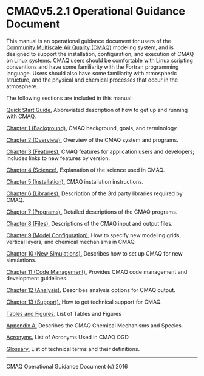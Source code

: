 CMAQv5.2.1 Operational Guidance Document
======================================

This manual is an operational guidance document for users of the [Community Multiscale Air Quality (CMAQ)](http://www.epa.gov/cmaq) modeling system, and is designed to support the installation, configuration, and execution of CMAQ on Linux systems. CMAQ users should be comfortable with Linux scripting conventions and have some familiarity with the Fortran programming language. Users should also have some familiarity with atmospheric structure, and the physical and chemical processes that occur in the atmosphere.

The following sections are included in this manual:

[Quick Start Guide.](CMAQ_OGD_quick_start.md) Abbreviated description of how to get up and running with CMAQ.

[Chapter 1 (Background).](CMAQ_OGD_ch01_intro.md) CMAQ background, goals, and terminology.

[Chapter 2 (Overview).](CMAQ_OGD_ch02_overview.md) Overview of the CMAQ system and programs.

[Chapter 3 (Features).](CMAQ_OGD_ch03_features.md) CMAQ features for application users and developers; includes links to new features by version.

[Chapter 4 (Science).](CMAQ_OGD_ch04_science.md) Explanation of the science used in CMAQ.

[Chapter 5 (Installation).](CMAQ_OGD_ch05_sys_req.md) CMAQ installation instructions.

[Chapter 6 (Libraries).](CMAQ_OGD_ch06_req_lib.md) Description of the 3rd party libraries required by CMAQ.

[Chapter 7 (Programs).](CMAQ_OGD_ch07_programs_libraries.md) Detailed descriptions of the CMAQ programs.

[Chapter 8 (Files).](CMAQ_OGD_ch08_input_files.md) Descriptions of the CMAQ input and output files.

[Chapter 9 (Model Configuration).](CMAQ_OGD_ch09_grid_defn.md) How to specify new modeling grids, vertical layers, and chemical mechanisms in CMAQ.

[Chapter 10 (New Simulations).](CMAQ_OGD_ch10_new_simulation.md) Describes how to set up CMAQ for new simulations.

[Chapter 11 (Code Management).](CMAQ_OGD_ch11_code_management.md) Provides CMAQ code management and development guidelines.

[Chapter 12 (Analysis).](CMAQ_OGD_ch12_analysis_tools.md) Describes analysis options for CMAQ output.

[Chapter 13 (Support).](CMAQ_OGD_ch13_support.md) How to get technical support for CMAQ.

[Tables and Figures.](CMAQ_OGD_tables_figures.md) List of Tables and Figures

[Appendix A.](CMAQ_OGD_appendix_A.md) Describes the CMAQ Chemical Mechanisms and Species.

[Acronyms.](CMAQ_OGD_acronyms.md) List of Acronyms Used in CMAQ OGD

[Glossary.](CMAQ_OGD_glossary.md) List of technical terms and their definitions.
***

CMAQ Operational Guidance Document (c) 2016<br>

